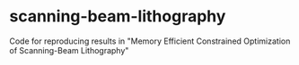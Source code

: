# scanning-beam-lithography
Code for reproducing results in "Memory Efficient Constrained Optimization of Scanning-Beam Lithography"
